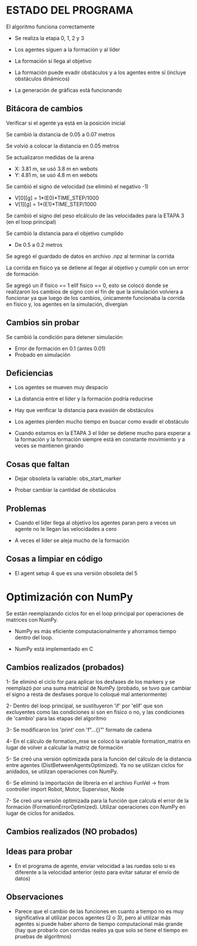 # ESTADO DEL PROGRAMA

El algoritmo funciona correctamente

- Se realiza la etapa 0, 1, 2 y 3

- Los agentes siguen a la formación y al líder

- La formación si llega al objetivo

- La formación puede evadir obstáculos y a los agentes entre sí (incluye obstáculos dinámicos)

- La generación de gráficas está funcionando

## Bitácora de cambios 
Verificar si el agente ya está en la posición inicial

Se cambió la distancia de 0.05 a 0.07 metros

Se volvió a colocar la distancia en 0.05 metros

Se actualizaron medidas de la arena
- X: 3.81 m, se usó 3.8 m en webots
- Y: 4.81 m, se usó 4.8 m en webots

Se cambió el signo de velocidad (se eliminó el negativo -1)
- V[0][g] = 1*(E0)*TIME_STEP/1000
- V[1][g] = 1*(E1)*TIME_STEP/1000 

Se cambió el signo del peso elcálculo de las velocidades para la ETAPA 3 (en el loop principal)

Se cambió la distancia para el objetivo cumplido
- De 0.5 a 0.2 metros

Se agregó el guardado de datos en archivo .npz al terminar la corrida

La corrida en físico ya se detiene al llegar al objetivo y cumplir con un error de formación

Se agregó un if fisico == 1 elif fisico == 0, esto se colocó donde se realizaron los cambios de signo con el fin de que la simulación volviera a funcionar ya que luego de los cambios, únicamente funcionaba la corrida en físico y, los agentes en la simulación, divergían

## Cambios sin probar 
Se cambió la condición para detener simulación
- Error de formación en 0.1 (antes 0.01)     
- Probado en simulación

    
## Deficiencias

- Los agentes se mueven muy despacio

- La distancia entre el líder y la formación podría reducirse

- Hay que verificar la distancia para evasión de obstáculos

- Los agentes pierden mucho tiempo en buscar como evadir el obstáculo

- Cuando estamos en la ETAPA 3 el líder se detiene mucho para esperar a la formación y la formación siempre está en constante movimiento y a veces se mantienen girando 


## Cosas que faltan

- Dejar obsoleta la variable: obs_start_marker

- Probar cambiar la cantidad de obstáculos


## Problemas

- Cuando el líder llega al objetivo los agentes paran pero a veces un agente no le llegan las velocidades a cero

- A veces el líder se aleja mucho de la formación

## Cosas a limpiar en código

- El agent setup 4 que es una versión obsoleta del 5

# Optimización con NumPy 

Se están reemplazando ciclos for en el loop principal por operaciones de matrices con NumPy.

- NumPy es más eficiente computacionalmente y ahorramos tiempo dentro del loop.

- NumPy está implementado en C

## Cambios realizados (probados)

1- Se eliminó el ciclo for para aplicar los desfases de los markers y se reemplazó por una suma matricial de NumPy (probado, se tuvo que cambiar el signo a resta de desfases porque lo coloqué mal anteriormente)

2- Dentro del loop principal, se sustituyeron 'if' por 'elif' que son excluyentes como las condiciones si son en físico o no, y las condiciones de 'cambio' para las etapas del algoritmo

3- Se modificaron los 'print' con 'f"...{}"' formato de cadena

4- En el cálculo de formation_mse se colocó la variable formation_matrix en lugar de volver a calcular la matriz de formación

5- Se creó una versión optimizada para la función del cálculo de la distancia entre agentes (DistBetweenAgentsOptimized). Ya no se utilizan ciclos for anidados, se utilizan operaciones con NumPy. 

6- Se eliminó la importación de librería en el archivo FunVel -> from controller import Robot, Motor, Supervisor, Node

7- Se creó una versión optimizada para la función que calcula el error de la formación (FormationErrorOptimized). Utilizar operaciones con NumPy en lugar de ciclos for anidados. 

## Cambios realizados (NO probados)

## Ideas para probar

- En el programa de agente, enviar velocidad a las ruedas solo si es diferente a la velocidad anterior (esto para evitar saturar el envío de datos)

## Observaciones

- Parece que el cambio de las funciones en cuanto a tiempo no es muy significativa al utilizar pocos agentes (2 o 3), pero al utilizar más agentes si puede haber ahorro de tiempo computacional más grande (hay que probarlo con corridas reales ya que solo se tiene el tiempo en pruebas de algoritmos)


